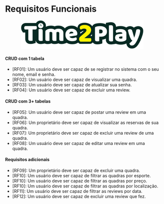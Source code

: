 # Requisitos Funcionais
<div align="center">
  <img src="../frontend/src/assets/logo-README.png" width="400" />
</div>

#### CRUD com 1 tabela

- [RF01]: Um usuário deve ser capaz de se registrar no sistema com o seu nome, email e senha.
- [RF02]: Um usuário deve ser capaz de visualizar uma quadra.
- [RF03]: Um usuário deve ser capaz de atualizar sua senha.
- [RF04]: Um usuário deve ser capaz de excluir uma review.

#### CRUD com 3+ tabelas

- [RF05]: Um usuário deve ser capaz de postar uma review em uma quadra.
- [RF06]: Um proprietário deve ser capaz de visualizar as reservas de sua quadra.
- [RF07]: Um proprietário deve ser capaz de excluir uma review de uma quadra.
- [RF08]: Um usuário deve ser capaz de editar uma review em uma quadra.

#### Requisitos adicionais

- [RF09]: Um proprietário deve ser capaz de excluir uma quadra.
- [RF10]: Um usuário deve ser capaz de filtrar as quadras por esporte.
- [RF10]: Um usuário deve ser capaz de filtrar as quadras por preço.
- [RF10]: Um usuário deve ser capaz de filtrar as quadras por localização.
- [RF11]: Um usuário deve ser capaz de filtrar as reviews por data.
- [RF12]: Um usuário deve ser capaz de excluir uma review que fez.